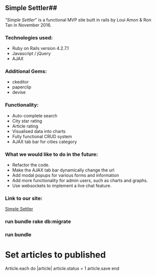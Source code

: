 ## Simple Settler##
_"Simple Settler_" is a functional MVP site built in rails by Loui Amon & Ron Tan in November 2016.

### Technologies used:
* Ruby on Rails version 4.2.7.1
* Javascript / jQuery
* AJAX

### Additional Gems:
* ckeditor
* paperclip
* devise

### Functionality:
* Auto-complete search
* City star rating
* Article rating
* Visualised data into charts
* Fully functional CRUD system
* AJAX tab bar for cities category

### What we would like to do in the future:

* Refactor the code.
* Make the AJAX tab bar dynamically change the url
* Add modal popups for various forms and information
* Add more functionality for admin users, such as charts and graphs.
* Use websockets to implement a live chat feature.


### Link to our site:

[Simple Settler](http://easysettler.herokuapp.com/)

### run bundle rake db:migrate
### run bundle

# Set articles to published
Article.each do |article|
  article.status = 1
  article.save
end
